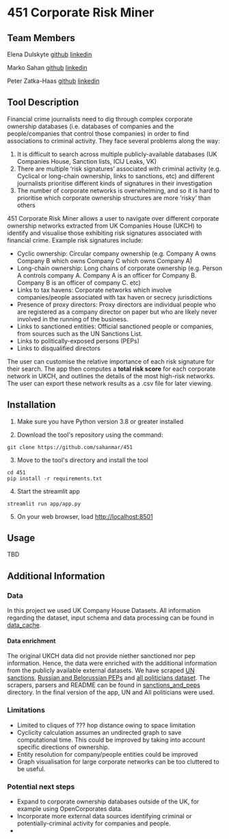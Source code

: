 # 451 Corporate Risk Miner

## Team Members
Elena Dulskyte [github](https://github.com/ElenaDulskyte) [linkedin](https://www.linkedin.com/in/elena-dulskyte-50b83aa2/)

Marko Sahan [github](http://github.com/sahanmar) [linkedin](https://www.linkedin.com/in/msahan/)

Peter Zatka-Haas [github](http://github.com/peterzh) [linkedin](https://www.linkedin.com/in/peterzatkahaas)

## Tool Description

Financial crime journalists need to dig through complex corporate ownership databases (i.e. databases of companies and the people/companies that control those companies) in order to find associations to criminal activity. They face several problems along the way:
1. It is difficult to search across multiple publicly-available databases (UK Companies House, Sanction lists, ICIJ Leaks, VK)
2. There are multiple ‘risk signatures’ associated with criminal activity (e.g. Cyclical or long-chain ownership, links to sanctions, etc) and different journalists prioritise different kinds of signatures in their investigation
3. The number of corporate networks is overwhelming, and so it is hard to prioritise which corporate ownership structures are more ‘risky’ than others

451 Corporate Risk Miner allows a user to navigate over different corporate ownership networks extracted from UK Companies House (UKCH) to identify and visualise those exhibiting risk signatures associated with financial crime. Example risk signatures include:
* Cyclic ownership: Circular company ownership (e.g. Company A owns Company B which owns Company C which owns Company A)
* Long-chain ownership: Long chains of corporate ownership (e.g. Person A controls company A. Company A is an officer for Company B. Company B is an officer of company C. etc)
* Links to tax havens: Corporate networks which involve companies/people associated with tax haven or secrecy jurisdictions
* Presence of proxy directors: Proxy directors are individual people who are registered as a company director on paper but who are likely never involved in the running of the business.
* Links to sanctioned entities: Official sanctioned people or companies, from sources such as the UN Sanctions List.
* Links to politically-exposed persons (PEPs)
* Links to disqualified directors

The user can customise the relative importance of each risk signature for their search. The app then computes a **total risk score** for each corporate network in UKCH, and outlines the details of the most high-risk networks. The user can export these network results as a .csv file for later viewing. 

## Installation

1. Make sure you have Python version 3.8 or greater installed

2. Download the tool's repository using the command:
```
git clone https://github.com/sahanmar/451
```

3. Move to the tool's directory and install the tool
```
cd 451
pip install -r requirements.txt
```

4. Start the streamlit app
```
streamlit run app/app.py
```

5. On your web browser, load [http://localhost:8501](http://localhost:8501)

## Usage

TBD

## Additional Information

### Data

In this project we used UK Company House Datasets. All information regarding the dataset, input schema and data processing can be found in [data_cache](https://github.com/sahanmar/451/tree/main/data_cache).

#### Data enrichment
The original UKCH data did not provide niether sanctioned nor pep information. Hence, the data were enriched with the additional information from the publicly available external datasets. We have scraped [UN sanctions](https://www.un.org/securitycouncil/content/un-sc-consolidated-list), [Russian and Belorussian PEPs](https://rupep.org/en/persons_list/) and [all politicians dataset](https://raw.githubusercontent.com/everypolitician/everypolitician-data/master/countries.json). The scrapers, parsers and README can be found in [sanctions_and_peps](https://github.com/sahanmar/451/tree/main/sanctions_and_peps) directory.
In the final version of the app, UN and All politicians were used.

### Limitations
* Limited to cliques of ??? hop distance owing to space limitation
* Cyclicity calculation assumes an undirected graph to save computational time. This could be improved by taking into account specific directions of ownership.
* Entity resolution for company/people entities could be improved
* Graph visualisation for large corporate networks can be too cluttered to be useful. 

### Potential next steps
* Expand to corporate ownership databases outside of the UK, for example using OpenCorporates data.
* Incorporate more external data sources identifying criminal or potentially-criminal activity for companies and people.
* 
